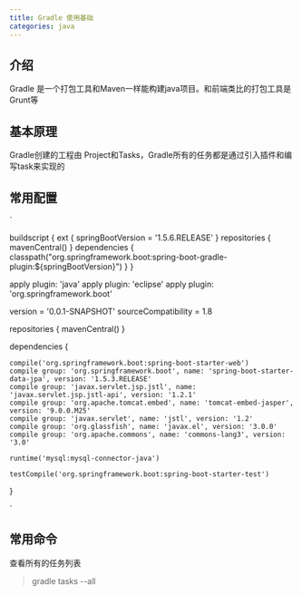 ```yaml
---
title: Gradle 使用基础
categories: java
---
```


## 介绍

Gradle 是一个打包工具和Maven一样能构建java项目。和前端类比的打包工具是Grunt等


## 基本原理

Gradle创建的工程由 Project和Tasks，Gradle所有的任务都是通过引入插件和编写task来实现的

## 常用配置

`

buildscript {
	ext {
		springBootVersion = '1.5.6.RELEASE'
	}
	repositories {
		mavenCentral()
	}
	dependencies {
		classpath("org.springframework.boot:spring-boot-gradle-plugin:${springBootVersion}")
	}
}

apply plugin: 'java'
apply plugin: 'eclipse'
apply plugin: 'org.springframework.boot'

version = '0.0.1-SNAPSHOT'
sourceCompatibility = 1.8

repositories {
	mavenCentral()
}


dependencies {

	compile('org.springframework.boot:spring-boot-starter-web')
	compile group: 'org.springframework.boot', name: 'spring-boot-starter-data-jpa', version: '1.5.3.RELEASE'
	compile group: 'javax.servlet.jsp.jstl', name: 'javax.servlet.jsp.jstl-api', version: '1.2.1'
	compile group: 'org.apache.tomcat.embed', name: 'tomcat-embed-jasper', version: '9.0.0.M25'
	compile group: 'javax.servlet', name: 'jstl', version: '1.2'
	compile group: 'org.glassfish', name: 'javax.el', version: '3.0.0'
	compile group: 'org.apache.commons', name: 'commons-lang3', version: '3.0'

	runtime('mysql:mysql-connector-java')

	testCompile('org.springframework.boot:spring-boot-starter-test')
}

`

## 常用命令

查看所有的任务列表

> gradle tasks --all



